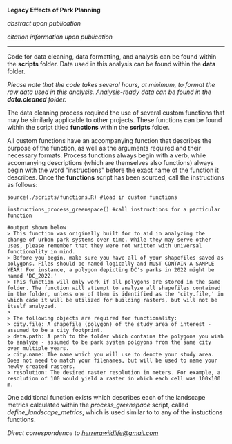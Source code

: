 **Legacy Effects of Park Planning**

*abstract upon publication*

*citation information upon publication*

--- 
Code for data cleaning, data formatting, and analysis can be found within the **scripts** folder.
Data used in this analysis can be found within the **data** folder.

*Please note that the code takes several hours, at minimum, to format the raw data used in this analysis. Analysis-ready data can be found in the **data.cleaned** folder.*


The data cleaning process required the use of several custom functions that may be similarly applicable to other projects. These functions can be found within the script titled **functions** within the **scripts** folder.

All custom functions have an accompanying function that describes the purpose of the function, as well as the arguments required and their necessary formats. Process functions always begin with a verb, while accomanying descriptions (which are themselves also functions) always begin with the word "instructions" before the exact name of the function it describes. Once the **functions** script has been sourced, call the instructions as follows:


```
source(./scripts/functions.R) #load in custom functions

instructions_process_greenspace() #call instructions for a particular function

#output shown below
> This function was originally built for to aid in analyzing the change of urban park systems over time. While they may serve other uses, please remember that they were not written with universal functionality in mind.
> Before you begin, make sure you have all of your shapefiles saved as polygons. Files should be named logically and MUST CONTAIN A SAMPLE YEAR! For instance, a polygon depicting DC's parks in 2022 might be named 'DC_2022.'
> This function will only work if all polygons are stored in the same folder. The function will attempt to analyze all shapefiles contained in the folder, unless one of them is identified as the 'city.file,' in which case it will be utilized for building rasters, but will not be itself analyzed.
>
> The following objects are required for functionality:
> city.file: A shapefile (polygon) of the study area of interest - assumed to be a city footprint.
> data.path: A path to the folder which contains the polygons you wish to analyze - assumed to be park system polgyons from the same city over multiple years.
> city.name: The name which you will use to denote your study area. Does not need to match your filenames, but will be used to name your newly created rasters.
> resolution: The desired raster resolution in meters. For example, a resolution of 100 would yield a raster in which each cell was 100x100 m.
```

One additional function exists which describes each of the landscape metrics calculated within the *process_greenspace* script, called *define_landscape_metrics*, which is used similar to to any of the instuctions functions.


*Direct correspondence to herrerawildlife@gmail.com*
